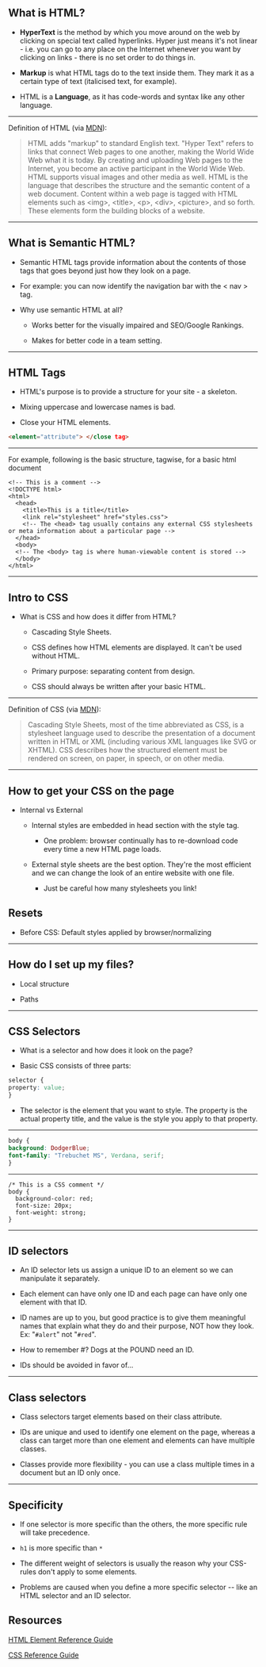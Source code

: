 ## What is HTML?

* **HyperText** is the method by which you move around on the web by clicking on special text called hyperlinks. Hyper just means it's not linear - i.e. you can go to any place on the Internet whenever you want by clicking on links - there is no set order to do things in.

* **Markup** is what HTML tags do to the text inside them. They mark it as a certain type of text (italicised text, for example).

* HTML is a **Language**, as it has code-words and syntax like any other language.

---
Definition of HTML (via [MDN](https://developer.mozilla.org/en-US/)):
<blockquote>
HTML adds "markup" to standard English text. "Hyper Text" refers to links that connect Web pages to one another, making the World Wide Web what it is today. By creating and uploading Web pages to the Internet, you become an active participant in the World Wide Web. HTML supports visual images and other media as well. HTML is the language that describes the structure and the semantic content of a web document. Content within a web page is tagged with HTML elements such as &lt;img&gt;, &lt;title&gt;, &lt;p&gt;, &lt;div&gt;, &lt;picture&gt;, and so forth.  These elements form the building blocks of a website.
</blockquote>

---

## What is Semantic HTML?

* Semantic HTML tags provide information about the contents of those tags that goes beyond just how they look on a page.

* For example: you can now identify the navigation bar with the < nav > tag.

* Why use semantic HTML at all?

	* Works better for the visually impaired and SEO/Google Rankings.

	* Makes for better code in a team setting.

---

## HTML Tags

* HTML's purpose is to provide a structure for your site - a skeleton.

* Mixing uppercase and lowercase names is bad.

* Close your HTML elements.

```html
<element="attribute"> </close tag>
```

---
For example, following is the basic structure, tagwise, for a basic html document

```
<!-- This is a comment -->
<!DOCTYPE html>
<html>
  <head>
    <title>This is a title</title>
    <link rel="stylesheet" href="styles.css">
    <!-- The <head> tag usually contains any external CSS stylesheets or meta information about a particular page -->
  </head>
  <body>
  <!-- The <body> tag is where human-viewable content is stored -->
  </body>
</html>

```

---

## Intro to CSS
* What is CSS and how does it differ from HTML?

	* Cascading Style Sheets.

	* CSS defines how HTML elements are displayed. It can't be used without HTML.

	* Primary purpose: separating content from design.

	* CSS should always be written after your basic HTML.
	
---
Definition of CSS (via [MDN](https://developer.mozilla.org/en-US/)):
<blockquote>
Cascading Style Sheets, most of the time abbreviated as CSS, is a stylesheet language used to describe the presentation of a document written in HTML or XML (including various XML languages like SVG or XHTML). CSS describes how the structured element must be rendered on screen, on paper, in speech, or on other media.
</blockquote>

---

## How to get your CSS on the page
* Internal vs External

	* Internal styles are embedded in head section with the style tag.

		* One problem: browser continually has to re-download code every time a new HTML page loads.

	* External style sheets are the best option. They're the most efficient and we can change the look of an entire website with one file.

		* Just be careful how many stylesheets you link!

## Resets
* Before CSS: Default styles applied by browser/normalizing

---

## How do I set up my files?
* Local structure

* Paths

---

## CSS Selectors

* What is a selector and how does it look on the page?

* Basic CSS consists of three parts:

```css
selector {
property: value;
}
```

* The selector is the element that you want to style. The property is the actual property title, and the value is the style you apply to that property.

---

```css
body {
background: DodgerBlue;
font-family: "Trebuchet MS", Verdana, serif;
}
```

---

```
/* This is a CSS comment */
body {
  background-color: red;
  font-size: 20px;
  font-weight: strong;
}

```

---

## ID selectors

* An ID selector lets us assign a unique ID to an element so we can manipulate it separately.

* Each element can have only one ID and each page can have only one element with that ID.

* ID names are up to you, but good practice is to give them meaningful names that explain what they do and their purpose, NOT how they look. Ex: "``#alert``" not "``#red``".

* How to remember #? Dogs at the POUND need an ID.

* IDs should be avoided in favor of...

---
## Class selectors

* Class selectors target elements based on their class attribute.

* IDs are unique and used to identify one element on the page, whereas a class can target more than one element and elements can have multiple classes.

* Classes provide more flexibility - you can use a class multiple times in a document but an ID only once.

---

## Specificity

* If one selector is more specific than the others, the more specific rule will take precedence.

* ``h1`` is more specific than ``*``

* The different weight of selectors is usually the reason why your CSS-rules don't apply to some elements.

* Problems are caused when you define a more specific selector -- like an HTML selector and an ID selector.

## Resources

[HTML Element Reference Guide](https://developer.mozilla.org/en-US/docs/Web/HTML/Element)

[CSS Reference Guide](https://developer.mozilla.org/en-US/docs/Web/CSS/Reference)
